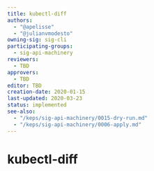 ```yaml
---
title: kubectl-diff
authors:
  - "@apelisse"
  - "@julianvmodesto"
owning-sig: sig-cli
participating-groups:
  - sig-api-machinery
reviewers:
  - TBD
approvers:
  - TBD
editor: TBD
creation-date: 2020-01-15
last-updated: 2020-03-23
status: implemented
see-also:
  - "/keps/sig-api-machinery/0015-dry-run.md"
  - "/keps/sig-api-machinery/0006-apply.md"
---
```


# kubectl-diff

